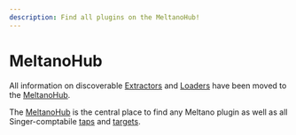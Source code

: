 ```yaml
---
description: Find all plugins on the MeltanoHub!
---
```


# MeltanoHub

All information on discoverable [Extractors](https://hub.meltano.com/extractors/) and [Loaders](https://hub.meltano.com/loaders/) have been moved to the [MeltanoHub](https://hub.meltano.com).

The [MeltanoHub](https://hub.meltano.com) is the central place to find any Meltano plugin as well as all Singer-comptabile [taps](https://hub.meltano.com/singer/taps/) and [targets](https://hub.meltano.com/singer/targets/). 

